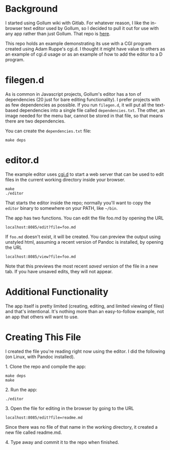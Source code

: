 # Background

I started using Gollum wiki with Gitlab. For whatever reason, I like the in-browser text editor used by Gollum, so I decided to pull it out for use with any app rather than just Gollum. That repo is [here](https://github.com/bachmeil/gollum-editor).

This repo holds an example demonstrating its use with a CGI program created using Adam Ruppe's cgi.d. I thought it might have value to others as an example of cgi.d usage or as an example of how to add the editor to a D program.

# filegen.d

As is common in Javascript projects, Gollum's editor has a ton of dependencies (20 just for bare editing functionality). I prefer projects with as few dependencies as possible. If you run `filegen.d`, it will put all the text-based dependencies into a single file called `dependencies.txt`. The other, an image needed for the menu bar, cannot be stored in that file, so that means there are two dependencies.

You can create the `dependencies.txt` file:

```
make deps
```

# editor.d

The example editor uses [cgi.d](https://github.com/adamdruppe/arsd/blob/master/cgi.d) to start a web server that can be used to edit files in the current working directory inside your browser.

```
make
./editor
```

That starts the editor inside the repo; normally you'll want to copy the `editor` binary to somewhere on your PATH, like `~/bin`.

The app has two functions. You can edit the file foo.md by opening the URL

```
localhost:8085/edit?file=foo.md
```

If `foo.md` doesn't exist, it will be created. You can preview the output using unstyled html, assuming a recent version of Pandoc is installed, by opening the URL

```
localhost:8085/view?file=foo.md
```

Note that this previews the most recent *saved* version of the file in a new tab. If you have unsaved edits, they will not appear.

# Additional Functionality

The app itself is pretty limited (creating, editing, and limited viewing of files) and that's intentional. It's nothing more than an easy-to-follow example, not an app that others will want to use.

# Creating This File

I created the file you're reading right now using the editor. I did the following (on Linux, with Pandoc installed).

1\. Clone the repo and compile the app:

```
make deps
make
```

2\. Run the app:

```
./editor
```

3\. Open the file for editing in the browser by going to the URL

```
localhost:8085/edit?file=readme.md
```

Since there was no file of that name in the working directory, it created a new file called readme.md.

4\. Type away and commit it to the repo when finished.